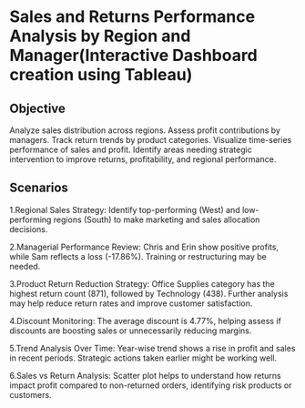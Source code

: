 #  Sales and Returns Performance Analysis by Region and Manager(Interactive Dashboard creation using Tableau)
## Objective
Analyze sales distribution across regions.
Assess profit contributions by managers.
Track return trends by product categories.
Visualize time-series performance of sales and profit.
Identify areas needing strategic intervention to improve returns, profitability, and regional performance.

## Scenarios
1.Regional Sales Strategy:
 Identify top-performing (West) and low-performing regions (South) to make marketing and sales allocation decisions.
 
2.Managerial Performance Review:
 Chris and Erin show positive profits, while Sam reflects a loss (-17.86%). Training or restructuring may be needed.
 
3.Product Return Reduction Strategy:
 Office Supplies category has the highest return count (871), followed by Technology (438). Further analysis may help reduce return rates and improve customer satisfaction.
 
4.Discount Monitoring:
 The average discount is 4.77%, helping assess if discounts are boosting sales or unnecessarily reducing margins.
 
5.Trend Analysis Over Time:
 Year-wise trend shows a rise in profit and sales in recent periods. Strategic actions taken earlier might be working well.
 
6.Sales vs Return Analysis:
 Scatter plot helps to understand how returns impact profit compared to non-returned orders, identifying risk products or customers.
